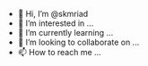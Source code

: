 - 👋 Hi, I’m @skmriad
- 👀 I’m interested in ...
- 🌱 I’m currently learning ...
- 💞️ I’m looking to collaborate on ...
- 📫 How to reach me ...

<!---
skmriad/skmriad is a ✨ special ✨ repository because its `README.md` (this file) appears on your GitHub profile.
You can click the Preview link to take a look at your changes.
--->
